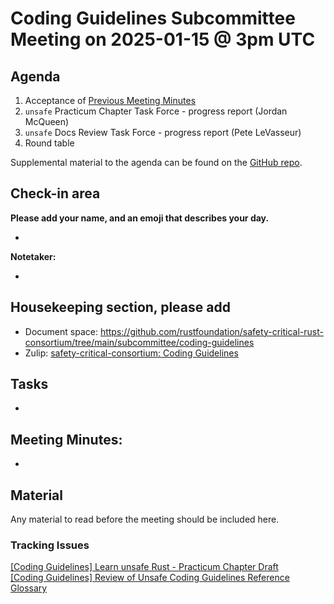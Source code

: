 # Coding Guidelines Subcommittee Meeting on 2025-01-15 @ 3pm UTC

## Agenda

1. Acceptance of [Previous Meeting Minutes](../2024-December-18/minutes.md)
2. `unsafe` Practicum Chapter Task Force - progress report (Jordan McQueen)
3. `unsafe` Docs Review Task Force - progress report (Pete LeVasseur)
4. Round table

Supplemental material to the agenda can be found on the [GitHub repo](https://github.com/rustfoundation/safety-critical-rust-consortium/tree/main/subcommittee/coding-guidelines).

## Check-in area

**Please add your name, and an emoji that describes your day.**

* 

**Notetaker:**

* 

## Housekeeping section, please add

* Document space: https://github.com/rustfoundation/safety-critical-rust-consortium/tree/main/subcommittee/coding-guidelines
* Zulip: [safety-critical-consortium: Coding Guidelines](https://rust-lang.zulipchat.com/#narrow/channel/445688-safety-critical-consortium/topic/Coding.20Guidelines)

## Tasks

* 

## Meeting Minutes:

* 

## Material

Any material to read before the meeting should be included here.

### Tracking Issues

[\[Coding Guidelines\] Learn unsafe Rust \- Practicum Chapter Draft](https://github.com/rustfoundation/safety-critical-rust-consortium/issues/122)  
[\[Coding Guidelines\] Review of Unsafe Coding Guidelines Reference Glossary](https://github.com/rustfoundation/safety-critical-rust-consortium/issues/123)
